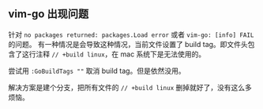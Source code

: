 ## vim-go 出现问题

针对 `no packages returned: packages.Load error` 或者 `vim-go: [info] FAIL` 的问题。
有一种情况是会导致这种情况，当前文件设置了 build tag。即文件头包含了这行注释 `// +build linux`，在 mac 系统下是无法使用的。

尝试用 `:GoBuildTags ""` 取消 build tag。但是依然没用。

解决方案是建个分支，把所有文件的 `// +build linux` 删掉就好了，没有这么多烦恼。
